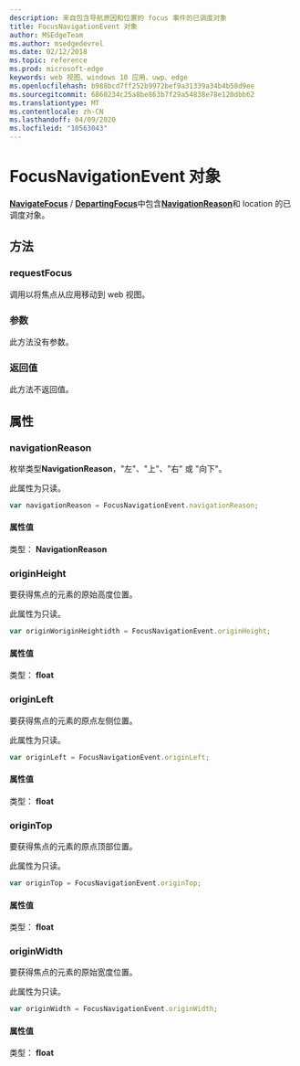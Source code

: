 ```yaml
---
description: 来自包含导航原因和位置的 focus 事件的已调度对象
title: FocusNavigationEvent 对象
author: MSEdgeTeam
ms.author: msedgedevrel
ms.date: 02/12/2018
ms.topic: reference
ms.prod: microsoft-edge
keywords: web 视图、windows 10 应用、uwp、edge
ms.openlocfilehash: b988bcd7ff252b9972bef9a31339a34b4b58d9ee
ms.sourcegitcommit: 6860234c25a8be863b7f29a54838e78e120dbb62
ms.translationtype: MT
ms.contentlocale: zh-CN
ms.lasthandoff: 04/09/2020
ms.locfileid: "10563043"
---
```

# FocusNavigationEvent 对象

[**NavigateFocus**](../webview.md#navigatefocus) / [**DepartingFocus**](../webview.md#departingfocus)中包含[**NavigationReason**](#navigationreason)和 location 的已调度对象。 

## 方法

### requestFocus

调用以将焦点从应用移动到 web 视图。

### 参数

此方法没有参数。

### 返回值

此方法不返回值。

## 属性
    
### navigationReason

枚举类型**NavigationReason**，"左"、"上"、"右" 或 "向下"。 

此属性为只读。

```js
var navigationReason = FocusNavigationEvent.navigationReason;
```

#### 属性值
类型： **NavigationReason**

### originHeight

要获得焦点的元素的原始高度位置。

此属性为只读。

```js
var originWoriginHeightidth = FocusNavigationEvent.originHeight;
```

#### 属性值
类型： **float**

### originLeft

要获得焦点的元素的原点左侧位置。

此属性为只读。

```js
var originLeft = FocusNavigationEvent.originLeft;
```

#### 属性值
类型： **float**

### originTop

要获得焦点的元素的原点顶部位置。

此属性为只读。

```js
var originTop = FocusNavigationEvent.originTop;
```

#### 属性值
类型： **float**

### originWidth

要获得焦点的元素的原始宽度位置。

此属性为只读。

```js
var originWidth = FocusNavigationEvent.originWidth;
```

#### 属性值
类型： **float**

